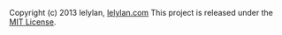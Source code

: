 Copyright (c) 2013 lelylan, [lelylan.com](http://lelylan.com)
This project is released under the [MIT License](http://opensource.org/licenses/MIT).
